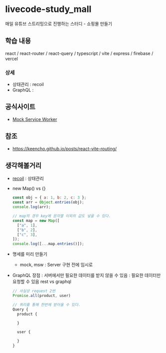 # livecode-study_mall

매일 유튜브 스트리밍으로 진행하는 스터디 - 쇼핑몰 만들기

## 학습 내용

react / react-router / react-query / typescript / vite / express / firebase / vercel

### 상세

- 상태관리 : recoil
- GraphQL :

## 공식사이트

- [Mock Service Worker](https://mswjs.io/)

## 참조

- https://keencho.github.io/posts/react-vite-routing/

## 생각해볼거리

- [recoil](https://recoiljs.org/ko/) : 상태관리

- new Map() vs {}

  ```jsx
  const obj = { a: 1, b: 2, c: 3 };
  const arr = Object.entries(obj);
  console.log(arr);

  // map의 경우 key에 문자열 이외의 값도 넣을 수 있다.
  const map = new Map([
    ["a", 1],
    ["b", 2],
    ["c", 3],
  ]);
  console.log([...map.entries()]);
  ```

- 명세를 미리 만들기

  - mock, msw
    : Server 구현 전에 임시로

- GraphQL 장점
  : 서버에서만 필요한 데이터를 받지 않을 수 있음
  : 필요한 데이터만 요청할 수 있음
  rest vs graphql

  ```jsx
  // 사실상 request 2번
  Promise.all(product, user)

  // 쿼리를 통해 한번에 받아올 수 있다.
  Query {
    product {

    }

    user {

    }
  }
  ```
